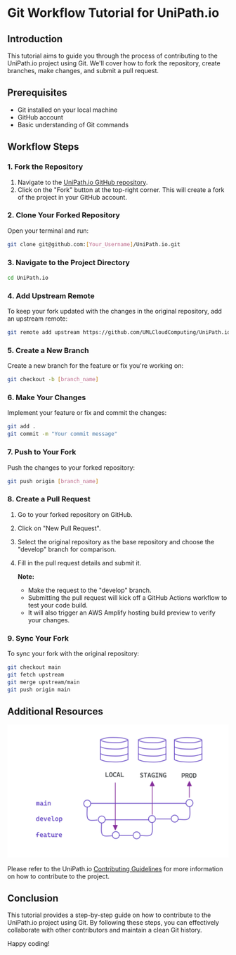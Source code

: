 # Git Workflow Tutorial for UniPath.io

## Introduction

This tutorial aims to guide you through the process of contributing to the UniPath.io project using Git. We'll cover how to fork the repository, create branches, make changes, and submit a pull request.

## Prerequisites

- Git installed on your local machine
- GitHub account
- Basic understanding of Git commands

## Workflow Steps

### 1. Fork the Repository

1. Navigate to the [UniPath.io GitHub repository](https://github.com/UMLCloudComputing/UniPath.io).
2. Click on the "Fork" button at the top-right corner. This will create a fork of the project in your GitHub account.

### 2. Clone Your Forked Repository

Open your terminal and run:

```bash
git clone git@github.com:[Your_Username]/UniPath.io.git
```

### 3. Navigate to the Project Directory

```bash
cd UniPath.io
```

### 4. Add Upstream Remote

To keep your fork updated with the changes in the original repository, add an upstream remote:

```bash
git remote add upstream https://github.com/UMLCloudComputing/UniPath.io.git
```

### 5. Create a New Branch

Create a new branch for the feature or fix you're working on:

```bash
git checkout -b [branch_name]
```

### 6. Make Your Changes

Implement your feature or fix and commit the changes:

```bash
git add .
git commit -m "Your commit message"
```

### 7. Push to Your Fork

Push the changes to your forked repository:

```bash
git push origin [branch_name]
```

### 8. Create a Pull Request

1. Go to your forked repository on GitHub.
2. Click on "New Pull Request".
3. Select the original repository as the base repository and choose the "develop" branch for comparison.
4. Fill in the pull request details and submit it.

   **Note:**
   - Make the request to the "develop" branch.
   - Submitting the pull request will kick off a GitHub Actions workflow to test your code build.
   - It will also trigger an AWS Amplify hosting build preview to verify your changes.



### 9. Sync Your Fork

To sync your fork with the original repository:

```bash
git checkout main
git fetch upstream
git merge upstream/main
git push origin main
```

## Additional Resources

![DevOps](https://github.com/UMLCloudComputing/UniPath.io/raw/main/Contribution-Guideline/Images/BranchProc.png)

Please refer to the UniPath.io [Contributing Guidelines](https://github.com/UMLCloudComputing/UniPath.io/tree/main/Contribution-Guidelines) for more information on how to contribute to the project.

## Conclusion

This tutorial provides a step-by-step guide on how to contribute to the UniPath.io project using Git. By following these steps, you can effectively collaborate with other contributors and maintain a clean Git history.

Happy coding!
